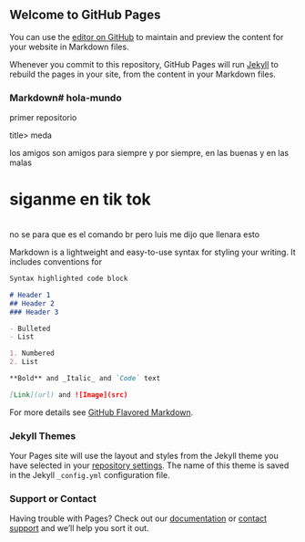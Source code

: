 ## Welcome to GitHub Pages

You can use the [editor on GitHub](https://github.com/Katherinemeda/hola-mundo/edit/master/README.md) to maintain and preview the content for your website in Markdown files.

Whenever you commit to this repository, GitHub Pages will run [Jekyll](https://jekyllrb.com/) to rebuild the pages in your site, from the content in your Markdown files.

### Markdown# hola-mundo
primer repositorio 

<html>
title> meda </title>
</head>
<body>

<p> los amigos son amigos para siempre y por siempre, en las buenas y en las malas
		<h1> siganme en  tik tok </h1>
		<br> no se para que es el comando br pero luis me dijo que llenara esto
	</body>
	</html>


Markdown is a lightweight and easy-to-use syntax for styling your writing. It includes conventions for

```markdown
Syntax highlighted code block

# Header 1
## Header 2
### Header 3

- Bulleted
- List

1. Numbered
2. List

**Bold** and _Italic_ and `Code` text

[Link](url) and ![Image](src)
```

For more details see [GitHub Flavored Markdown](https://guides.github.com/features/mastering-markdown/).

### Jekyll Themes

Your Pages site will use the layout and styles from the Jekyll theme you have selected in your [repository settings](https://github.com/Katherinemeda/hola-mundo/settings). The name of this theme is saved in the Jekyll `_config.yml` configuration file.

### Support or Contact

Having trouble with Pages? Check out our [documentation](https://help.github.com/categories/github-pages-basics/) or [contact support](https://github.com/contact) and we’ll help you sort it out.
